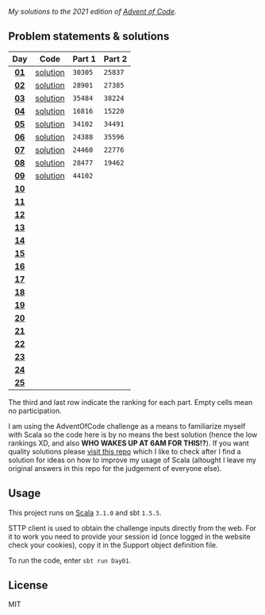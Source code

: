 _My solutions to the 2021 edition of [Advent of Code](https://adventofcode.com/2021)._

## Problem statements & solutions

<div align="center">

  | Day | Code | Part 1 | Part 2 |
  |:---:|:---:|:---|:---|
  | **[01](https://adventofcode.com/2021/day/1)** | [solution](src/main/scala/adventofcode/solutions/Day01.scala) | `30305` | `25837` |
  | **[02](https://adventofcode.com/2021/day/2)** | [solution](src/main/scala/adventofcode/solutions/Day02.scala) | `28901` | `27385` |
  | **[03](https://adventofcode.com/2021/day/3)** | [solution](src/main/scala/adventofcode/solutions/Day03.scala) | `35484` | `38224` |
  | **[04](https://adventofcode.com/2021/day/4)** | [solution](src/main/scala/adventofcode/solutions/Day04.scala) | `16816` | `15220` |
  | **[05](https://adventofcode.com/2021/day/5)** | [solution](src/main/scala/adventofcode/solutions/Day05.scala) | `34102` | `34491` |
  | **[06](https://adventofcode.com/2021/day/6)** | [solution](src/main/scala/adventofcode/solutions/Day06.scala) | `24388` | `35596` |
  | **[07](https://adventofcode.com/2021/day/7)** | [solution](src/main/scala/adventofcode/solutions/Day07.scala) | `24460` | `22776` |
  | **[08](https://adventofcode.com/2021/day/8)** | [solution](src/main/scala/adventofcode/solutions/Day08.scala) | `28477` | `19462` |
  | **[09](https://adventofcode.com/2021/day/9)** | [solution](src/main/scala/adventofcode/solutions/Day09.scala) | `44102` |  |
  | **[10](https://adventofcode.com/2021/day/10)** | [](src/main/scala/adventofcode/solutions/Day10.scala) |  |  |
  | **[11](https://adventofcode.com/2021/day/11)** | [](src/main/scala/adventofcode/solutions/Day11.scala) |  |  |
  | **[12](https://adventofcode.com/2021/day/12)** | [](src/main/scala/adventofcode/solutions/Day12.scala) |  |  |
  | **[13](https://adventofcode.com/2021/day/13)** | [](src/main/scala/adventofcode/solutions/Day13.scala) |  |  |
  | **[14](https://adventofcode.com/2021/day/14)** | [](src/main/scala/adventofcode/solutions/Day14.scala) |  |  |
  | **[15](https://adventofcode.com/2021/day/15)** | [](src/main/scala/adventofcode/solutions/Day15.scala) |  |  |
  | **[16](https://adventofcode.com/2021/day/16)** | [](src/main/scala/adventofcode/solutions/Day16.scala) |  |  |
  | **[17](https://adventofcode.com/2021/day/17)** | [](src/main/scala/adventofcode/solutions/Day17.scala) |  |  |
  | **[18](https://adventofcode.com/2021/day/18)** | [](src/main/scala/adventofcode/solutions/Day18.scala) |  |  |
  | **[19](https://adventofcode.com/2021/day/19)** | [](src/main/scala/adventofcode/solutions/Day19.scala) |  |  |
  | **[20](https://adventofcode.com/2021/day/20)** | [](src/main/scala/adventofcode/solutions/Day20.scala) |  |  |
  | **[21](https://adventofcode.com/2021/day/21)** | [](src/main/scala/adventofcode/solutions/Day21.scala) |  |  |
  | **[22](https://adventofcode.com/2021/day/22)** | [](src/main/scala/adventofcode/solutions/Day22.scala) |  |  |
  | **[23](https://adventofcode.com/2021/day/23)** | [](src/main/scala/adventofcode/solutions/Day23.scala) |  |  |
  | **[24](https://adventofcode.com/2021/day/24)** | [](src/main/scala/adventofcode/solutions/Day24.scala) |  |  |
  | **[25](https://adventofcode.com/2021/day/25)** | [](src/main/scala/adventofcode/solutions/Day25.scala) |  |  |

</div>

The third and last row indicate the ranking for each part. Empty cells mean no participation.

I am using the AdventOfCode challenge as a means to familiarize myself with Scala so the code here is by no means the best solution (hence the low rankings XD, and also **WHO WAKES UP AT 6AM FOR THIS!?**).
If you want quality solutions please [visit this repo](https://github.com/FlorianCassayre/AdventOfCode-2021) which I like to check after I find a solution for ideas on how to improve my usage of Scala (altought I leave my original answers in this repo for the judgement of everyone else).

## Usage

This project runs on [Scala](https://scala-lang.org) `3.1.0` and sbt `1.5.5`.

STTP client is used to obtain the challenge inputs directly from the web. For it to work you need to provide your session id (once logged in the website check your cookies), copy it in the Support object definition file.

To run the code, enter `sbt run Day01`.

## License

MIT